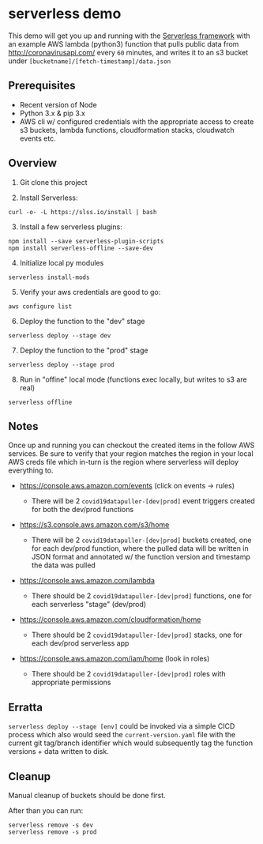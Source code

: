 # serverless demo

This demo will get you up and running with the [Serverless framework](https://www.serverless.com/) with an example AWS lambda (python3) function that pulls public data from http://coronavirusapi.com/ every `60` minutes, and writes it to an s3 bucket under `[bucketname]/[fetch-timestamp]/data.json`

## Prerequisites

* Recent version of Node
* Python 3.x & pip 3.x
* AWS cli w/ configured credentials with the appropriate access to create s3 buckets, lambda functions, cloudformation stacks, cloudwatch events etc.

## Overview

1. Git clone this project

2. Install Serverless:
```
curl -o- -L https://slss.io/install | bash
```

3. Install a few serverless plugins:
```
npm install --save serverless-plugin-scripts
npm install serverless-offline --save-dev
```

4. Initialize local py modules
```
serverless install-mods
```

5. Verify your aws credentials are good to go:
```
aws configure list
```

6. Deploy the function to the "dev" stage
```
serverless deploy --stage dev
```

7. Deploy the function to the "prod" stage
```
serverless deploy --stage prod
```

8. Run in "offine" local mode (functions exec locally, but writes to s3 are real)
```
serverless offline
```

## Notes

Once up and running you can checkout the created items in the follow AWS services. Be sure to verify that your region matches the region in your local AWS creds file which in-turn is the region where serverless will deploy everything to.

* https://console.aws.amazon.com/events (click on events -> rules)
  * There will be 2 `covid19datapuller-[dev|prod]` event triggers created for both the dev/prod functions
  
* https://s3.console.aws.amazon.com/s3/home
  * There will be 2 `covid19datapuller-[dev|prod]` buckets created, one for each dev/prod function, where the pulled data will be written in JSON format and annotated w/ the function version and timestamp the data was pulled
  
* https://console.aws.amazon.com/lambda
  * There should be 2 `covid19datapuller-[dev|prod]` functions, one for each serverless "stage" (dev/prod)

* https://console.aws.amazon.com/cloudformation/home
    * There should be 2 `covid19datapuller-[dev|prod]` stacks, one for each dev/prod serverless app
  
* https://console.aws.amazon.com/iam/home (look in roles)
  * There should be 2 `covid19datapuller-[dev|prod]` roles with appropriate permissions

## Erratta

`serverless deploy --stage [env]` could be invoked via a simple CICD process which also would seed the `current-version.yaml` file with the current git tag/branch identifier which would subsequently tag the function versions + data written to disk.

## Cleanup


Manual cleanup of buckets should be done first.

After than you can run:
```
serverless remove -s dev
serverless remove -s prod
```
